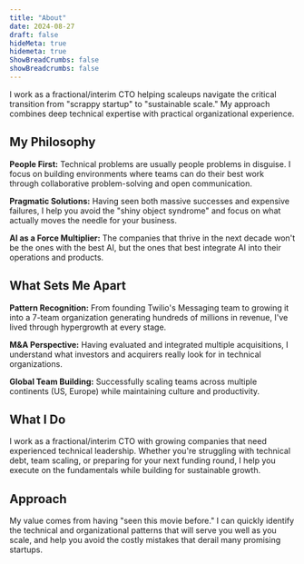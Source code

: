 ```yaml
---
title: "About"
date: 2024-08-27
draft: false
hideMeta: true
hidemeta: true
ShowBreadCrumbs: false
showBreadcrumbs: false
---
```


I work as a fractional/interim CTO helping scaleups navigate the critical transition from "scrappy startup" to "sustainable scale." My approach combines deep technical expertise with practical organizational experience.

## My Philosophy

**People First:** Technical problems are usually people problems in disguise. I focus on building environments where teams can do their best work through collaborative problem-solving and open communication.

**Pragmatic Solutions:** Having seen both massive successes and expensive failures, I help you avoid the "shiny object syndrome" and focus on what actually moves the needle for your business.

**AI as a Force Multiplier:** The companies that thrive in the next decade won't be the ones with the best AI, but the ones that best integrate AI into their operations and products.

## What Sets Me Apart

**Pattern Recognition:** From founding Twilio's Messaging team to growing it into a 7-team organization generating hundreds of millions in revenue, I've lived through hypergrowth at every stage.

**M&A Perspective:** Having evaluated and integrated multiple acquisitions, I understand what investors and acquirers really look for in technical organizations.

**Global Team Building:** Successfully scaling teams across multiple continents (US, Europe) while maintaining culture and productivity.

## What I Do

I work as a fractional/interim CTO with growing companies that need experienced technical leadership. Whether you're struggling with technical debt, team scaling, or preparing for your next funding round, I help you execute on the fundamentals while building for sustainable growth.

## Approach

My value comes from having "seen this movie before." I can quickly identify the technical and organizational patterns that will serve you well as you scale, and help you avoid the costly mistakes that derail many promising startups.